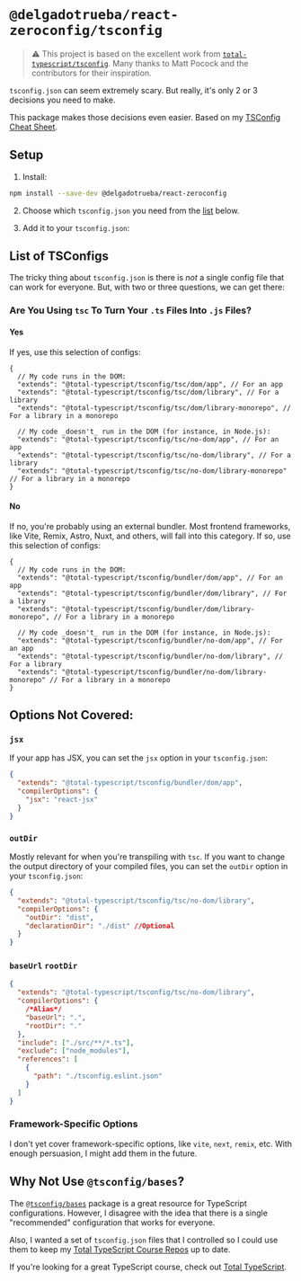 # `@delgadotrueba/react-zeroconfig/tsconfig`

> ⚠️ This project is based on the excellent work from [`total-typescript/tsconfig`](https://github.com/total-typescript/tsconfig). Many thanks to Matt Pocock and the contributors for their inspiration.

`tsconfig.json` can seem extremely scary. But really, it's only 2 or 3 decisions you need to make.

This package makes those decisions even easier. Based on my [TSConfig Cheat Sheet](https://www.totaltypescript.com/tsconfig-cheat-sheet).

## Setup

1. Install:

```bash
npm install --save-dev @delgadotrueba/react-zeroconfig
```

2. Choose which `tsconfig.json` you need from the [list](#list-of-tsconfigs) below.

3. Add it to your `tsconfig.json`:

## List of TSConfigs

The tricky thing about `tsconfig.json` is there is _not_ a single config file that can work for everyone. But, with two or three questions, we can get there:

### Are You Using `tsc` To Turn Your `.ts` Files Into `.js` Files?

#### Yes

If yes, use this selection of configs:

```jsonc
{
  // My code runs in the DOM:
  "extends": "@total-typescript/tsconfig/tsc/dom/app", // For an app
  "extends": "@total-typescript/tsconfig/tsc/dom/library", // For a library
  "extends": "@total-typescript/tsconfig/tsc/dom/library-monorepo", // For a library in a monorepo

  // My code _doesn't_ run in the DOM (for instance, in Node.js):
  "extends": "@total-typescript/tsconfig/tsc/no-dom/app", // For an app
  "extends": "@total-typescript/tsconfig/tsc/no-dom/library", // For a library
  "extends": "@total-typescript/tsconfig/tsc/no-dom/library-monorepo" // For a library in a monorepo
}
```

#### No

If no, you're probably using an external bundler. Most frontend frameworks, like Vite, Remix, Astro, Nuxt, and others, will fall into this category. If so, use this selection of configs:

```jsonc
{
  // My code runs in the DOM:
  "extends": "@total-typescript/tsconfig/bundler/dom/app", // For an app
  "extends": "@total-typescript/tsconfig/bundler/dom/library", // For a library
  "extends": "@total-typescript/tsconfig/bundler/dom/library-monorepo", // For a library in a monorepo

  // My code _doesn't_ run in the DOM (for instance, in Node.js):
  "extends": "@total-typescript/tsconfig/bundler/no-dom/app", // For an app
  "extends": "@total-typescript/tsconfig/bundler/no-dom/library", // For a library
  "extends": "@total-typescript/tsconfig/bundler/no-dom/library-monorepo" // For a library in a monorepo
}
```

## Options Not Covered:

### `jsx`

If your app has JSX, you can set the `jsx` option in your `tsconfig.json`:

```json
{
  "extends": "@total-typescript/tsconfig/bundler/dom/app",
  "compilerOptions": {
    "jsx": "react-jsx"
  }
}
```

### `outDir`

Mostly relevant for when you're transpiling with `tsc`. If you want to change the output directory of your compiled files, you can set the `outDir` option in your `tsconfig.json`:

```json
{
  "extends": "@total-typescript/tsconfig/tsc/no-dom/library",
  "compilerOptions": {
    "outDir": "dist",
    "declarationDir": "./dist" //Optional
  }
}
```

### `baseUrl` `rootDir`

```json
{
  "extends": "@total-typescript/tsconfig/tsc/no-dom/library",
  "compilerOptions": {
    /*Alias*/
    "baseUrl": ".",
    "rootDir": "."
  },
  "include": ["./src/**/*.ts"],
  "exclude": ["node_modules"],
  "references": [
    {
      "path": "./tsconfig.eslint.json"
    }
  ]
}
```

### Framework-Specific Options

I don't yet cover framework-specific options, like `vite`, `next`, `remix`, etc. With enough persuasion, I might add them in the future.

## Why Not Use `@tsconfig/bases`?

The [`@tsconfig/bases`](https://github.com/tsconfig/bases) package is a great resource for TypeScript configurations. However, I disagree with the idea that there is a single "recommended" configuration that works for everyone.

Also, I wanted a set of `tsconfig.json` files that I controlled so I could use them to keep my [Total TypeScript Course Repos](https://github.com/total-typescript) up to date.

If you're looking for a great TypeScript course, check out [Total TypeScript](https://www.totaltypescript.com/).
